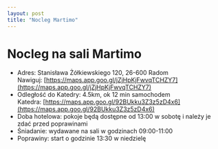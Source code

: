 ```yaml
---
layout: post
title: "Nocleg Martimo"
---
```


# Nocleg na sali Martimo

* Adres: Stanisława Żółkiewskiego 120, 26-600 Radom\
Nawiguj: [https://maps.app.goo.gl/jZjHpKjFwvqTCHZY7](https://maps.app.goo.gl/jZjHpKjFwvqTCHZY7)
* Odległość do Katedry: 4.5km, ok 12 min samochodem\
Katedra: [https://maps.app.goo.gl/92BUkku3Z3z5zD4x6](https://maps.app.goo.gl/92BUkku3Z3z5zD4x6)
* Doba hotelowa: pokoje będą dostępne od 13:00 w sobotę i należy je zdać przed poprawinami
* Śniadanie: wydawane na sali w godzinach 09:00-11:00
* Poprawiny: start o godzinie 13:30 w niedzielę
